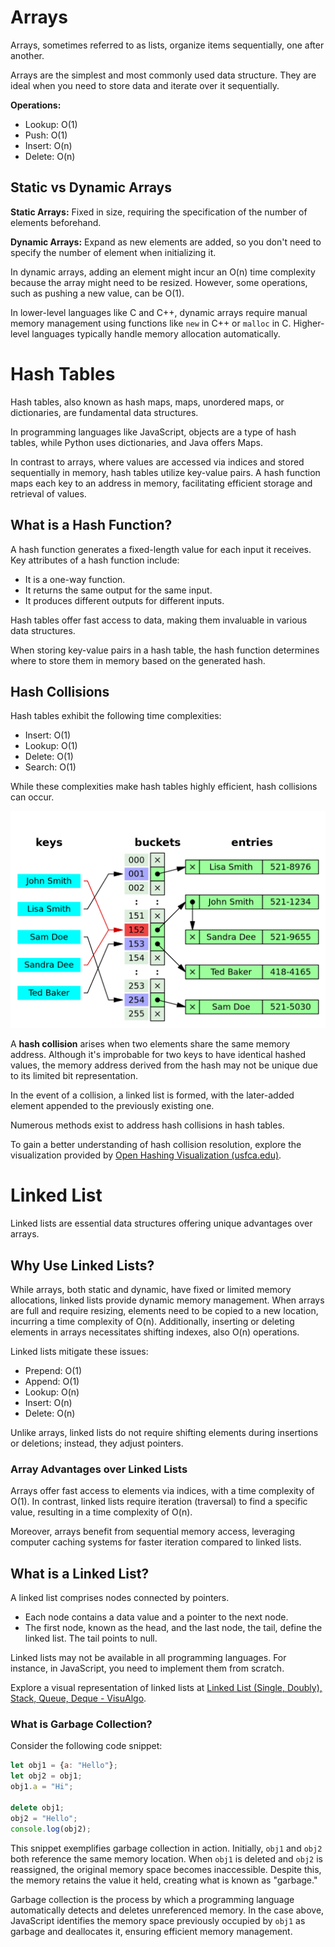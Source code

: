 # Arrays

Arrays, sometimes referred to as lists, organize items sequentially, one after another.

Arrays are the simplest and most commonly used data structure. They are ideal when you need to store data and iterate over it sequentially.

**Operations:**
- Lookup: O(1)
- Push: O(1)
- Insert: O(n)
- Delete: O(n)

## Static vs Dynamic Arrays

**Static Arrays:** 
Fixed in size, requiring the specification of the number of elements beforehand.

**Dynamic Arrays:**
Expand as new elements are added, so you don't need to specify the number of element when initializing it.

In dynamic arrays, adding an element might incur an O(n) time complexity because the array might need to be resized. However, some operations, such as pushing a new value, can be O(1).

In lower-level languages like C and C++, dynamic arrays require manual memory management using functions like `new` in C++ or `malloc` in C. Higher-level languages typically handle memory allocation automatically.

# Hash Tables

Hash tables, also known as hash maps, maps, unordered maps, or dictionaries, are fundamental data structures.

In programming languages like JavaScript, objects are a type of hash tables, while Python uses dictionaries, and Java offers Maps.

In contrast to arrays, where values are accessed via indices and stored sequentially in memory, hash tables utilize key-value pairs. A hash function maps each key to an address in memory, facilitating efficient storage and retrieval of values.

## What is a Hash Function?

A hash function generates a fixed-length value for each input it receives. Key attributes of a hash function include:

- It is a one-way function.
- It returns the same output for the same input.
- It produces different outputs for different inputs.

Hash tables offer fast access to data, making them invaluable in various data structures.

When storing key-value pairs in a hash table, the hash function determines where to store them in memory based on the generated hash.

## Hash Collisions

Hash tables exhibit the following time complexities:

- Insert: O(1)
- Lookup: O(1)
- Delete: O(1)
- Search: O(1)

While these complexities make hash tables highly efficient, hash collisions can occur. 

![Hash-Tables-Collisions](Hash-Tables-Collisions.png)

A **hash collision** arises when two elements share the same memory address. Although it's improbable for two keys to have identical hashed values, the memory address derived from the hash may not be unique due to its limited bit representation.

In the event of a collision, a linked list is formed, with the later-added element appended to the previously existing one.

Numerous methods exist to address hash collisions in hash tables.

To gain a better understanding of hash collision resolution, explore the visualization provided by [Open Hashing Visualization (usfca.edu)](https://www.cs.usfca.edu/~galles/visualization/OpenHash.html).

# Linked List

Linked lists are essential data structures offering unique advantages over arrays.

## Why Use Linked Lists?

While arrays, both static and dynamic, have fixed or limited memory allocations, linked lists provide dynamic memory management. When arrays are full and require resizing, elements need to be copied to a new location, incurring a time complexity of O(n). Additionally, inserting or deleting elements in arrays necessitates shifting indexes, also O(n) operations.

Linked lists mitigate these issues:

- Prepend: O(1)
- Append: O(1)
- Lookup: O(n)
- Insert: O(n)
- Delete: O(n)

Unlike arrays, linked lists do not require shifting elements during insertions or deletions; instead, they adjust pointers.

### Array Advantages over Linked Lists 

Arrays offer fast access to elements via indices, with a time complexity of O(1). In contrast, linked lists require iteration (traversal) to find a specific value, resulting in a time complexity of O(n).

Moreover, arrays benefit from sequential memory access, leveraging computer caching systems for faster iteration compared to linked lists.

## What is a Linked List?

A linked list comprises nodes connected by pointers.

- Each node contains a data value and a pointer to the next node.
- The first node, known as the head, and the last node, the tail, define the linked list. The tail points to null.

Linked lists may not be available in all programming languages. For instance, in JavaScript, you need to implement them from scratch.

Explore a visual representation of linked lists at [Linked List (Single, Doubly), Stack, Queue, Deque - VisuAlgo](https://visualgo.net/en/list).

### What is Garbage Collection?

Consider the following code snippet:

```javascript
let obj1 = {a: "Hello"};
let obj2 = obj1;
obj1.a = "Hi";

delete obj1;
obj2 = "Hello";
console.log(obj2);
```

This snippet exemplifies garbage collection in action. Initially, `obj1` and `obj2` both reference the same memory location. When `obj1` is deleted and `obj2` is reassigned, the original memory space becomes inaccessible. Despite this, the memory retains the value it held, creating what is known as "garbage."

Garbage collection is the process by which a programming language automatically detects and deletes unreferenced memory. In the case above, JavaScript identifies the memory space previously occupied by `obj1` as garbage and deallocates it, ensuring efficient memory management.
